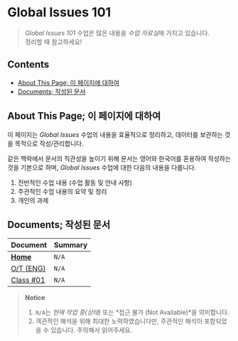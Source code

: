 <h1>Global Issues 101</h1>

> _Global Issues 101_ 수업은 많은 내용을 *수업 자료실*에 가지고 있습니다. <br>
> 정리할 때 참고하세요!

<h2> Contents </h2>

- [About This Page; 이 페이지에 대하여](#about-this-page-이-페이지에-대하여)
- [Documents; 작성된 문서](#documents-작성된-문서)

## About This Page; 이 페이지에 대하여

이 페이지는 _Global Issues_ 수업의 내용을 효율적으로 정리하고, 데이터를 보관하는 것을 목적으로 작성/관리합니다.

같은 맥락에서 문서의 직관성을 높이기 위해 문서는 영어와 한국어를 혼용하여 작성하는 것을 기본으로 하며, _Global Issues_ 수업에 대한 다음의 내용을 다룹니다.

1. 전반적인 수업 내용 (수업 활동 및 안내 사항)
2. 주관적인 수업 내용의 요약 및 정리
3. 개인의 과제

## Documents; 작성된 문서

<table>
  <thead>
    <tr>
      <th>Document</th>
      <th>Summary</th>
    </tr>
  </thead>
  <tbody>
   <!-- Home -->
   <tr>
      <td>
         <a href="/#/">
            <b>Home</b>
         </a>
      </td>
      <td>
         <code>N/A</code>
      </td>
   </tr>
   <!-- O/T -->
   <tr>
      <td>
         <a href="#/libs/intro">
            O/T (ENG)
         </a>
      </td>
      <td>
         <code>N/A</code>
      </td>
   </tr>
   <!-- First Class -->
   <tr>
      <td>
         <a href="#/libs/class001/ko">Class #01</a>
      </td>
      <td>
         <code>N/A</code>
      </td>
   </tr>
  </tbody>
</table>

> **Notice**
>
> 1. `N/A`는 _현재 작업 중(상태)_ 또는 *접근 불가 (Not Available)*을 의미합니다.
> 2. 객관적인 해석을 위해 최대한 노력하였습니다만, 주관적인 해석이 포함되었을 수 있습니다. 주의해서 읽어주세요.
